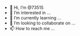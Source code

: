 - 👋 Hi, I’m @7351S
- 👀 I’m interested in ...
- 🌱 I’m currently learning ...
- 💞️ I’m looking to collaborate on ...
- 📫 How to reach me ...

<!---
7351S/7351S is a ✨ special ✨ repository because its `README.md` (this file) appears on your GitHub profile.
You can click the Preview link to take a look at your changes.
--->
